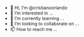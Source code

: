 - 👋 Hi, I’m @cristianoorlando
- 👀 I’m interested in ...
- 🌱 I’m currently learning ...
- 💞️ I’m looking to collaborate on ...
- 📫 How to reach me ...

<!---
cristianoorlando/cristianoorlando is a ✨ special ✨ repository because its `README.md` (this file) appears on your GitHub profile.
You can click the Preview link to take a look at your changes.
--->
